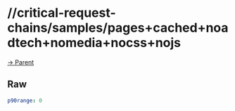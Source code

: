 
# //critical-request-chains/samples/pages+cached+noadtech+nomedia+nocss+nojs

[→ Parent](../..)


## Raw


```yaml
p90range: 0

```

